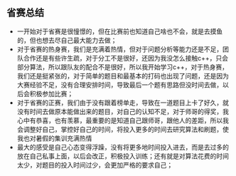 ##  省赛总结

* 一开始对于省赛是很憧憬的，但在比赛前也知道自己啥也不会，就是去摸鱼的，但也想去尽自己最大能力去做；
* 对于省赛的热身赛，我们是充满着热情，但对于问题分析等能力还是不足，团队合作还是有些许生疏，对于分工不是很好，还因为我没怎么接触c++，只会部分算法，所以跟队友的配合不是很好，所以我开始学习c++，对于热身赛，我们还是挺紧张的，对于简单的题目和最基本的打码也出现了问题，还是因为大赛经验不足，没有合理安排时间，导致最后一个题有思路但没时间去做，以后会积极参加比赛；
* 对于省赛的正赛，我们由于没有跟着榜单走，导致在一道题目上卡了好久，就没有时间去做原本能做出来的题目，对自己的认知不足，对于师哥的得奖，我心中有恭喜，也有羡慕，最重要的是知道自己跟师哥，跟他人的差距，所以我会调整好自己，掌控好自己的时间，将投入更多的时间去研究算法和刷题，使我也对暑假的集训充满热情
* 最大的感受是自己心态变得浮躁，没有将更多地时间投入进去，而是去过多的放在自己私事上面，以后会改正，积极投入训练；还有就是对算法花费的时间太少，对题目的投入时间过少，会更加严格的要求自己；